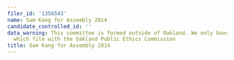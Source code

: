 ```yaml
---
filer_id: '1356543'
name: Sam Kang for Assembly 2014
candidate_controlled_id: ''
data_warning: This committee is formed outside of Oakland. We only have data on committees
  which file with the Oakland Public Ethics Commission
title: Sam Kang for Assembly 2014
---
```

